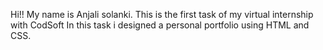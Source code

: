 Hi!!
My name is Anjali solanki.
This is the first task of my virtual internship with CodSoft
In this task i designed a personal portfolio using HTML and CSS.
